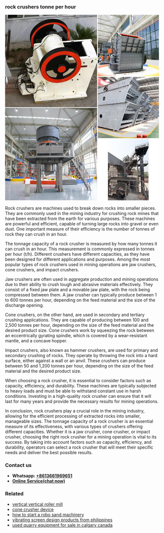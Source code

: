 <h3>rock crushers tonne per hour</h3><img src='1706754103.jpg' alt=''><p>Rock crushers are machines used to break down rocks into smaller pieces. They are commonly used in the mining industry for crushing rock mines that have been extracted from the earth for various purposes. These machines are powerful and efficient, capable of turning large rocks into gravel or even dust. One important measure of their efficiency is the number of tonnes of rock they can crush in an hour.</p><p>The tonnage capacity of a rock crusher is measured by how many tonnes it can crush in an hour. This measurement is commonly expressed in tonnes per hour (t/h). Different crushers have different capacities, as they have been designed for different applications and purposes. Among the most popular types of rock crushers used in mining operations are jaw crushers, cone crushers, and impact crushers.</p><p>Jaw crushers are often used in aggregate production and mining operations due to their ability to crush tough and abrasive materials effectively. They consist of a fixed jaw plate and a movable jaw plate, with the rock being compressed between them. A jaw crusher can typically produce between 1 to 600 tonnes per hour, depending on the feed material and the size of the discharge opening.</p><p>Cone crushers, on the other hand, are used in secondary and tertiary crushing applications. They are capable of producing between 100 and 2,500 tonnes per hour, depending on the size of the feed material and the desired product size. Cone crushers work by squeezing the rock between an eccentrically gyrating spindle, which is covered by a wear-resistant mantle, and a concave hopper.</p><p>Impact crushers, also known as hammer crushers, are used for primary and secondary crushing of rocks. They operate by throwing the rock into a hard surface, either against a wall or an anvil. These crushers can produce between 50 and 1,200 tonnes per hour, depending on the size of the feed material and the desired product size.</p><p>When choosing a rock crusher, it is essential to consider factors such as capacity, efficiency, and durability. These machines are typically subjected to heavy loads and must be able to withstand constant use in harsh conditions. Investing in a high-quality rock crusher can ensure that it will last for many years and provide the necessary results for mining operations.</p><p>In conclusion, rock crushers play a crucial role in the mining industry, allowing for the efficient processing of extracted rocks into smaller, manageable sizes. The tonnage capacity of a rock crusher is an essential measure of its effectiveness, with various types of crushers offering different capacities. Whether it is a jaw crusher, cone crusher, or impact crusher, choosing the right rock crusher for a mining operation is vital to its success. By taking into account factors such as capacity, efficiency, and durability, operators can select a rock crusher that will meet their specific needs and deliver the best possible results.</p><h3>Contact us</h3><ul><li><strong>Whatsapp:&nbsp;<a href="https://wa.me/8613661969651">+8613661969651</a></strong></li><li><a href="https://swt.shibang-china.com/?git&amp;zhl&amp;rock crushers tonne per hour"><strong>Online Service(chat now)</strong></a></li></ul><h3>Related</h3><ul><li><a href='vertical vertical roller mill.md'>vertical vertical roller mill</a></li><li><a href='cone crusher device.md'>cone crusher device</a></li><li><a href='how to start a robo sand machinery.md'>how to start a robo sand machinery</a></li><li><a href='vibrating screen design products from philippines.md'>vibrating screen design products from philippines</a></li><li><a href='used quarry equipment for sale in calgary canada.md'>used quarry equipment for sale in calgary canada</a></li></ul>